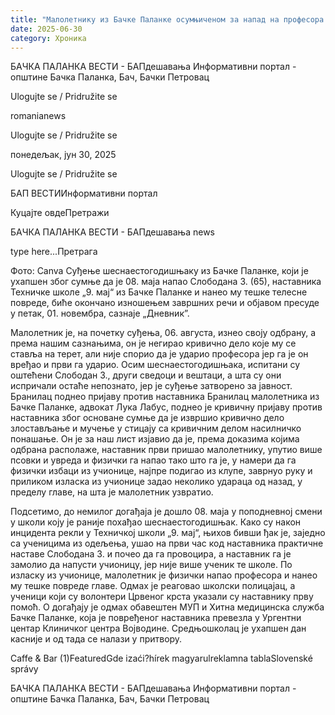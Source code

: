 ```yaml
---
title: "Малолетнику из Бачке Паланке осумњиченом за напад на професора Зорића стиже пресуда"
date: 2025-06-30
category: Хроника
---
```


БАЧКА ПАЛАНКА ВЕСТИ - БАПдешавања Информативни портал - општине Бачка Паланка, Бач, Бачки Петровац

Ulogujte se / Pridružite se

romanianews

Ulogujte se / Pridružite se

понедељак, јун 30, 2025

Ulogujte se / Pridružite se

БАП ВЕСТИИнформативни портал

Куцајте овдеПретражи

БАЧКА ПАЛАНКА ВЕСТИ - БАПдешавања news

type here...Претрага

Фото: Canva
            Суђење шеснаестогодишњаку из Бачке Паланке, који је ухапшен због сумње да је 08. маја напао Слободана З. (65), наставника Техничке школе „9. мај“ из Бачке Паланке и нанео му тешке телесне повреде, биће окончано изношењем завршних речи и објавом пресуде у петак, 01. новембра, сазнаје „Дневник”.

Малолетник је, на почетку суђења, 06. августа, изнео своју одбрану, а према нашим сазнањима, он је негирао кривично дело које му се ставља на терет, али није спорио да је ударио професора јер га је он вређао и први га ударио. Осим шеснаестогодишњака, испитани су оштећени Слободан З., други сведоци и вештаци, а шта су они испричали остаће непознато, јер је суђење затворено за јавност.
Бранилац поднео пријаву против наставника
Бранилац малолетника из Бачке Паланке, адвокат Лука Лабус, поднео је кривичну пријаву против наставника због основане сумње да је извршио кривично дело злостављање и мучење у стицају са кривичним делом насилничко понашање.
Он је за наш лист изјавио да је, према доказима којима одбрана располаже, наставник први пришао малолетнику, упутио више псовки и увреда и физички га напао тако што га је, у намери да га физички избаци из учионице, најпре подигао из клупе, заврнуо руку и приликом изласка из учионице задао неколико удараца од назад, у пределу главе, на шта је малолетник узвратио.


Подсетимо, до немилог догађаја је дошло 08. маја у поподневној смени у школи коју је раније похађао шеснаестогодишњак. Како су након инцидента рекли у Техничкој школи „9. мај“, њихов бивши ђак је, заједно са ученицима из одељења, ушао на први час код наставника практичне наставе Слободана З. и почео да га провоцира, а наставник га је замолио да напусти учионицу, јер није више ученик те школе. По изласку из учионице, малолетник је физички напао професора и нанео му тешке повреде главе. Одмах је реаговао школски полицајац, а ученици који су волонтери Црвеног крста указали су наставнику прву помоћ. О догађају је одмах обавештен МУП и Хитна медицинска служба Бачке Паланке, која је повређеног наставника превезла у Ургентни центар Клиничког центра Војводине.
Средњошколац је ухапшен дан касније и од тада се налази у притвору.

Caffe & Bar (1)FeaturedGde izaći?hírek magyarulreklamna tablaSlovenské správy

БАЧКА ПАЛАНКА ВЕСТИ - БАПдешавања Информативни портал - општине Бачка Паланка, Бач, Бачки Петровац
